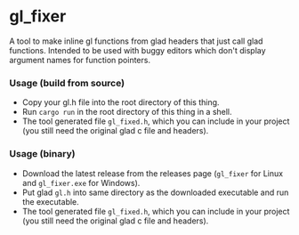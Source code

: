 # gl_fixer
A tool to make inline gl functions from glad headers that just call glad functions. Intended to be used with buggy editors which don't display argument names for function pointers.

### Usage (build from source)
- Copy your gl.h file into the root directory of this thing.
- Run `cargo run` in the root directory of this thing in a shell.
- The tool generated file `gl_fixed.h`, which you can include in your project (you still need the original glad c file and headers).
### Usage (binary)
- Download the latest release from the releases page (`gl_fixer` for Linux and `gl_fixer.exe` for Windows).
- Put glad `gl.h` into same directory as the downloaded executable and run the executable.
- The tool generated file `gl_fixed.h`, which you can include in your project (you still need the original glad c file and headers). 
